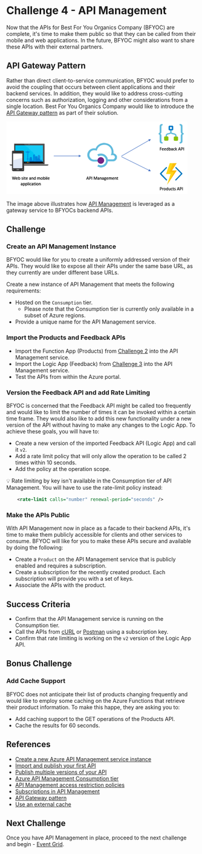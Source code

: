 # Challenge 4 - API Management

Now that the APIs for Best For You Organics Company (BFYOC) are complete, it's time to make them public so that they can be called from their mobile and web applications. In the future, BFYOC might also want to share these APIs with their external partners.

## API Gateway Pattern

Rather than direct client-to-service communication, BFYOC would prefer to avoid the coupling that occurs between client applications and their backend services. In addition, they would like to address cross-cutting concerns such as authorization, logging and other considerations from a single location. Best For You Organics Company would like to introduce the [API Gateway pattern](https://docs.microsoft.com/en-us/dotnet/architecture/microservices/architect-microservice-container-applications/direct-client-to-microservice-communication-versus-the-api-gateway-pattern#what-is-the-api-gateway-pattern) as part of their solution.

![Functions and Cosmos DB](../Images/challenge4.png)

The image above illustrates how [API Management](https://docs.microsoft.com/en-us/azure/api-management/) is leveraged as a gateway service to BFYOCs backend APIs.

## Challenge

### Create an API Management Instance

BFYOC would like for you to create a uniformly addressed version of their APIs. They would like to expose all their APIs under the same base URL, as they currently are under different base URLs.

Create a new instance of API Management that meets the following requirements:

* Hosted on the `Consumption` tier.
  * Please note that the Consumption tier is currently only available in a subset of Azure regions.
* Provide a unique name for the API Management service.

### Import the Products and Feedback APIs

* Import the Function App (Products) from [Challenge 2](..//Challenge-2-Cosmos-DB-and-Azure-Functions/readme.md) into the API Management service.
* Import the Logic App (Feedback) from [Challenge 3](..//Challenge-3-Logic-Apps/readme.md) into the API Management service.
* Test the APIs from within the Azure portal.

### Version the Feedback API and add Rate Limiting

BFYOC is concerned that the Feedback API might be called too frequently and would like to limit the number of times it can be invoked within a certain time frame. They would also like to add this new functionality under a new version of the API without having to make any changes to the Logic App. To achieve these goals, you will have to:

* Create a new version of the imported Feedback API (Logic App) and call it `v2`.
* Add a rate limit policy that will only allow the operation to be called 2 times within 10 seconds.
* Add the policy at the operation scope.

:bulb: Rate limiting by key isn't available in the Consumption tier of API Management. You will have to use the rate-limit policy instead:

``` XML
    <rate-limit calls="number" renewal-period="seconds" />
```

### Make the APIs Public

With API Management now in place as a facade to their backend APIs, it's time to make them publicly accessible for clients and other services to consume. BFYOC will like for you to make these APIs secure and available by doing the following:

* Create a `Product` on the API Management service that is publicly enabled and requires a subscription.
* Create a subscription for the recently created product. Each subscription will provide you with a set of keys.
* Associate the APIs with the product.

## Success Criteria

* Confirm that the API Management service is running on the Consumption tier.
* Call the APIs from [cURL](https://curl.haxx.se/) or [Postman](https://www.getpostman.com/) using a subscription key.
* Confirm that rate limiting is working on the `v2` version of the Logic App API.

## Bonus Challenge

### Add Cache Support

BFYOC does not anticipate their list of products changing frequently and would like to employ some caching on the Azure Functions that retrieve their product information. To make this happe, they are asking you to:

* Add caching support to the GET operations of the Products API.
* Cache the results for 60 seconds.

## References

* [Create a new Azure API Management service instance](https://docs.microsoft.com/en-us/azure/api-management/get-started-create-service-instance)
* [Import and publish your first API](https://docs.microsoft.com/en-us/azure/api-management/import-and-publish)
* [Publish multiple versions of your API](https://docs.microsoft.com/en-us/azure/api-management/api-management-get-started-publish-versions)
* [Azure API Management Consumption tier](https://azure.microsoft.com/en-ca/updates/azure-api-management-consumption-tier-is-now-generally-available/)
* [API Management access restriction policies](https://docs.microsoft.com/en-us/azure/api-management/api-management-access-restriction-policies#AccessRestrictionPolicies)
* [Subscriptions in API Management](https://docs.microsoft.com/en-us/azure/api-management/api-management-subscriptions)
* [API Gateway pattern](https://docs.microsoft.com/en-us/dotnet/architecture/microservices/architect-microservice-container-applications/direct-client-to-microservice-communication-versus-the-api-gateway-pattern)
* [Use an external cache](https://docs.microsoft.com/en-us/azure/api-management/api-management-howto-cache-external)

## Next Challenge

Once you have API Management in place, proceed to the next challenge and begin - [Event Grid](..//Challenge-5-Event-Grid/readme.md).
